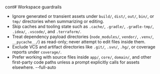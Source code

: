 cont# Workspace guardrails

- Ignore generated or transient assets under `build/`, `dist/`, `out/`, `bin/`, or `tmp/` directories when summarizing
  or editing.
- Skip caches and tooling state such as `.cache/`, `.gradle/`, `.gradle-tmp/`, `.idea/`, `.vscode/`, and `.terraform/`.
- Treat dependency payload directories (`node_modules/`, `vendor/`, `.venv/`, `__pycache__/`) as read-only; never
  attempt to edit files inside them.
- Exclude VCS and artifact directories like `.git/`, `.svn/`, `.hg/`, or coverage reports under `coverage/`.
- Prefer working with source files inside `app/`, `core/`, `domain/`, and other first-party code paths unless a prompt
  explicitly calls for assets elsewhere.
  --full-auto